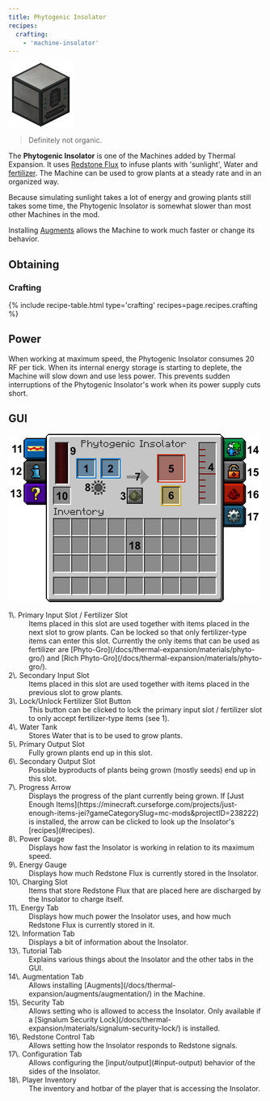 ```yaml
--- 
title: Phytogenic Insolator 
recipes: 
  crafting: 
    - 'machine-insolator'
--- 
```


![Phytogenic Insolator](/assets/images/thermal-expansion/phytogenic-insolator.png)

> Definitely not organic.

The **Phytogenic Insolator** is one of the Machines added by Thermal Expansion. It uses [Redstone Flux](/docs/redstone-flux/) to infuse plants with 'sunlight', Water and [fertilizer](/docs/thermal-expansion/materials/phyto-gro/). The Machine can be used to grow plants at a steady rate and in an organized way.

Because simulating sunlight takes a lot of energy and growing plants still takes some time, the Phytogenic Insolator is somewhat slower than most other Machines in the mod.

Installing [Augments](/docs/thermal-expansion/tiers-and-augments/augments/) allows the Machine to work much faster or change its behavior.

Obtaining
---------

### Crafting
{% include recipe-table.html type='crafting' recipes=page.recipes.crafting %}

## Power

When working at maximum speed, the Phytogenic Insolator consumes 20 RF per tick. When its internal energy storage is starting to deplete, the Machine will slow down and use less power. This prevents sudden interruptions of the Phytogenic Insolator's work when its power supply cuts short.

## GUI

![Phytogenic Insolator GUI](/assets/images/thermal-expansion/phytogenic-insolator-gui.png)

<dl class="uk-description-list-line">

<dt>1\. Primary Input Slot / Fertilizer Slot</dt>

<dd>Items placed in this slot are used together with items placed in the next slot to grow plants. Can be locked so that only fertilizer-type items can enter this slot. Currently the only items that can be used as fertilizer are [Phyto-Gro](/docs/thermal-expansion/materials/phyto-gro/) and [Rich Phyto-Gro](/docs/thermal-expansion/materials/phyto-gro/).</dd>

<dt>2\. Secondary Input Slot</dt>

<dd>Items placed in this slot are used together with items placed in the previous slot to grow plants.</dd>

<dt>3\. Lock/Unlock Fertilizer Slot Button</dt>

<dd>This button can be clicked to lock the primary input slot / fertilizer slot to only accept fertilizer-type items (see 1).</dd>

<dt>4\. Water Tank</dt>

<dd>Stores Water that is to be used to grow plants.</dd>

<dt>5\. Primary Output Slot</dt>

<dd>Fully grown plants end up in this slot.</dd>

<dt>6\. Secondary Output Slot</dt>

<dd>Possible byproducts of plants being grown (mostly seeds) end up in this slot.</dd>

<dt>7\. Progress Arrow</dt>

<dd>Displays the progress of the plant currently being grown. If [Just Enough Items](https://minecraft.curseforge.com/projects/just-enough-items-jei?gameCategorySlug=mc-mods&projectID=238222) is installed, the arrow can be clicked to look up the Insolator's [recipes](#recipes).</dd>

<dt>8\. Power Gauge</dt>

<dd>Displays how fast the Insolator is working in relation to its maximum speed.</dd>

<dt>9\. Energy Gauge</dt>

<dd>Displays how much Redstone Flux is currently stored in the Insolator.</dd>

<dt>10\. Charging Slot</dt>

<dd>Items that store Redstone Flux that are placed here are discharged by the Insolator to charge itself.</dd>

<dt>11\. Energy Tab</dt>

<dd>Displays how much power the Insolator uses, and how much Redstone Flux is currently stored in it.</dd>

<dt>12\. Information Tab</dt>

<dd>Displays a bit of information about the Insolator.</dd>

<dt>13\. Tutorial Tab</dt>

<dd>Explains various things about the Insolator and the other tabs in the GUI.</dd>

<dt>14\. Augmentation Tab</dt>

<dd>Allows installing [Augments](/docs/thermal-expansion/augments/augmentation/) in the Machine.</dd>

<dt>15\. Security Tab</dt>

<dd>Allows setting who is allowed to access the Insolator. Only available if a [Signalum Security Lock](/docs/thermal-expansion/materials/signalum-security-lock/) is installed.</dd>

<dt>16\. Redstone Control Tab</dt>

<dd>Allows setting how the Insolator responds to Redstone signals.</dd>

<dt>17\. Configuration Tab</dt>

<dd>Allows configuring the [input/output](#input-output) behavior of the sides of the Insolator.</dd>

<dt>18\. Player Inventory</dt>

<dd>The inventory and hotbar of the player that is accessing the Insolator.</dd>

</dl>